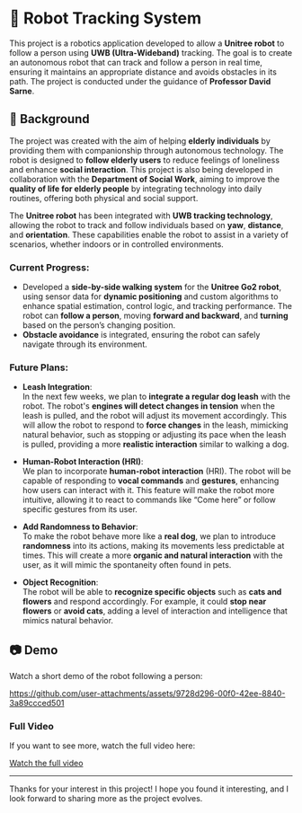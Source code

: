 # 🤖 Robot Tracking System

This project is a robotics application developed to allow a **Unitree robot** to follow a person using **UWB (Ultra-Wideband)** tracking. The goal is to create an autonomous robot that can track and follow a person in real time, ensuring it maintains an appropriate distance and avoids obstacles in its path. The project is conducted under the guidance of **Professor David Sarne**.

## 📜 Background

The project was created with the aim of helping **elderly individuals** by providing them with companionship through autonomous technology. The robot is designed to **follow elderly users** to reduce feelings of loneliness and enhance **social interaction**. This project is also being developed in collaboration with the **Department of Social Work**, aiming to improve the **quality of life for elderly people** by integrating technology into daily routines, offering both physical and social support.

The **Unitree robot** has been integrated with **UWB tracking technology**, allowing the robot to track and follow individuals based on **yaw**, **distance**, and **orientation**. These capabilities enable the robot to assist in a variety of scenarios, whether indoors or in controlled environments.

### **Current Progress:**
- Developed a **side-by-side walking system** for the **Unitree Go2 robot**, using sensor data for **dynamic positioning** and custom algorithms to enhance spatial estimation, control logic, and tracking performance. The robot can **follow a person**, moving **forward and backward**, and **turning** based on the person’s changing position.
- **Obstacle avoidance** is integrated, ensuring the robot can safely navigate through its environment.

### **Future Plans:**
- **Leash Integration**:  
  In the next few weeks, we plan to **integrate a regular dog leash** with the robot. The robot's **engines will detect changes in tension** when the leash is pulled, and the robot will adjust its movement accordingly. This will allow the robot to respond to **force changes** in the leash, mimicking natural behavior, such as stopping or adjusting its pace when the leash is pulled, providing a more **realistic interaction** similar to walking a dog.
  
- **Human-Robot Interaction (HRI)**:  
  We plan to incorporate **human-robot interaction** (HRI). The robot will be capable of responding to **vocal commands** and **gestures**, enhancing how users can interact with it. This feature will make the robot more intuitive, allowing it to react to commands like “Come here” or follow specific gestures from its user.
  
- **Add Randomness to Behavior**:  
  To make the robot behave more like a **real dog**, we plan to introduce **randomness** into its actions, making its movements less predictable at times. This will create a more **organic and natural interaction** with the user, as it will mimic the spontaneity often found in pets.

- **Object Recognition**:  
  The robot will be able to **recognize specific objects** such as **cats and flowers** and respond accordingly. For example, it could **stop near flowers** or **avoid cats**, adding a level of interaction and intelligence that mimics natural behavior.

## 📷 Demo

Watch a short demo of the robot following a person:

https://github.com/user-attachments/assets/9728d296-00f0-42ee-8840-3a89ccced501

### Full Video

If you want to see more, watch the full video here:  

[Watch the full video](https://drive.google.com/file/d/1y5uJrUNbBmD8gUMaUH7Z9pUbusQSkdvf/view?t=9)

---

Thanks for your interest in this project! I hope you found it interesting, and I look forward to sharing more as the project evolves.

